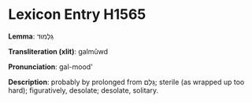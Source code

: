 # Lexicon Entry H1565

**Lemma**: גַּלְמוּד

**Transliteration (xlit)**: galmûwd

**Pronunciation**: gal-mood'

**Description**:
probably by prolonged from גָּלַם; sterile (as wrapped up too hard); figuratively, desolate; desolate, solitary.
